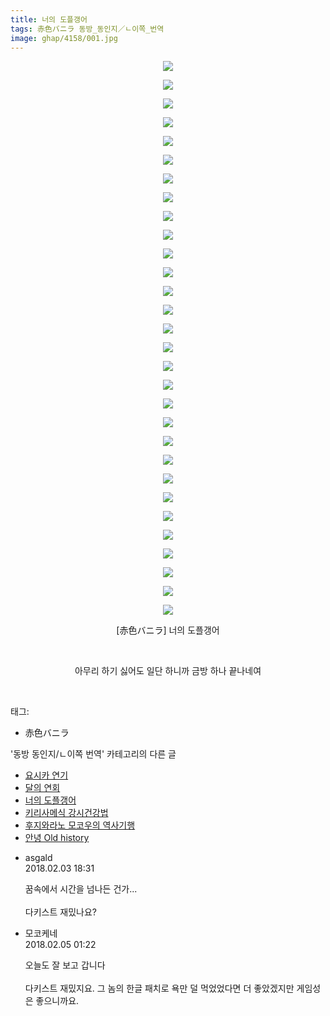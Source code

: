 ```yaml
---
title: 너의 도플갱어
tags: 赤色バニラ 동방_동인지／ㄴ이쪽_번역
image: ghap/4158/001.jpg
---
```

<div class="article">
<p style="text-align: center; clear: none; float: none;"><img src="{{ site.nasurl }}/ghap/4158/001.jpg"/></p>
<p style="text-align: center; clear: none; float: none;"><img src="{{ site.nasurl }}/ghap/4158/002.jpg"/></p>
<p style="text-align: center; clear: none; float: none;"><img src="{{ site.nasurl }}/ghap/4158/003.jpg"/></p>
<p style="text-align: center; clear: none; float: none;"><img src="{{ site.nasurl }}/ghap/4158/004.jpg"/></p>
<p style="text-align: center; clear: none; float: none;"><img src="{{ site.nasurl }}/ghap/4158/005.jpg"/></p>
<p style="text-align: center; clear: none; float: none;"><img src="{{ site.nasurl }}/ghap/4158/006.jpg"/></p>
<p style="text-align: center; clear: none; float: none;"><img src="{{ site.nasurl }}/ghap/4158/007.jpg"/></p>
<p style="text-align: center; clear: none; float: none;"><img src="{{ site.nasurl }}/ghap/4158/008.jpg"/></p>
<p style="text-align: center; clear: none; float: none;"><img src="{{ site.nasurl }}/ghap/4158/009.jpg"/></p>
<p style="text-align: center; clear: none; float: none;"><img src="{{ site.nasurl }}/ghap/4158/010.jpg"/></p>
<p style="text-align: center; clear: none; float: none;"><img src="{{ site.nasurl }}/ghap/4158/011.jpg"/></p>
<p style="text-align: center; clear: none; float: none;"><img src="{{ site.nasurl }}/ghap/4158/012.jpg"/></p>
<p style="text-align: center; clear: none; float: none;"><img src="{{ site.nasurl }}/ghap/4158/013.jpg"/></p>
<p style="text-align: center; clear: none; float: none;"><img src="{{ site.nasurl }}/ghap/4158/014.jpg"/></p>
<p style="text-align: center; clear: none; float: none;"><img src="{{ site.nasurl }}/ghap/4158/015.jpg"/></p>
<p style="text-align: center; clear: none; float: none;"><img src="{{ site.nasurl }}/ghap/4158/016.jpg"/></p>
<p style="text-align: center; clear: none; float: none;"><img src="{{ site.nasurl }}/ghap/4158/017.jpg"/></p>
<p style="text-align: center; clear: none; float: none;"><img src="{{ site.nasurl }}/ghap/4158/018.jpg"/></p>
<p style="text-align: center; clear: none; float: none;"><img src="{{ site.nasurl }}/ghap/4158/019.jpg"/></p>
<p style="text-align: center; clear: none; float: none;"><img src="{{ site.nasurl }}/ghap/4158/020.jpg"/></p>
<p style="text-align: center; clear: none; float: none;"><img src="{{ site.nasurl }}/ghap/4158/021.jpg"/></p>
<p style="text-align: center; clear: none; float: none;"><img src="{{ site.nasurl }}/ghap/4158/022.jpg"/></p>
<p style="text-align: center; clear: none; float: none;"><img src="{{ site.nasurl }}/ghap/4158/023.jpg"/></p>
<p style="text-align: center; clear: none; float: none;"><img src="{{ site.nasurl }}/ghap/4158/024.jpg"/></p>
<p style="text-align: center; clear: none; float: none;"><img src="{{ site.nasurl }}/ghap/4158/025.jpg"/></p>
<p style="text-align: center; clear: none; float: none;"><img src="{{ site.nasurl }}/ghap/4158/026.jpg"/></p>
<p style="text-align: center; clear: none; float: none;"><img src="{{ site.nasurl }}/ghap/4158/027.jpg"/></p>
<p style="text-align: center; clear: none; float: none;"><img src="{{ site.nasurl }}/ghap/4158/028.jpg"/></p>
<p style="text-align: center; clear: none; float: none;"><img src="{{ site.nasurl }}/ghap/4158/029.jpg"/></p>
<p style="text-align: center; clear: none; float: none;"><img src="{{ site.nasurl }}/ghap/4158/030.jpg"/></p>
<p style="text-align: center; clear: none; float: none;">[赤色バニラ] 너의 도플갱어</p>
<p style="text-align: center; clear: none; float: none;"><br/></p>
<p style="text-align: center; clear: none; float: none;">아무리 하기 싫어도 일단 하니까 금방 하나 끝나네여</p>
<p><br/></p>
</div><div class="tagTrail">
<p>태그: </p>
<ul>
<li>赤色バニラ</li>
</ul>
</div><div class="another">
<p>'동방 동인지/ㄴ이쪽 번역' 카테고리의 다른 글</p>
<ul>
<li><a href="/2018-02-14-ghap_4195">요시카 연기</a></li>
<li><a href="/2018-02-10-ghap_4186">달의 연회</a></li>
<li><a href="/2018-02-03-ghap_4158">너의 도플갱어</a></li>
<li><a href="/2018-01-23-ghap_4148">키리사메식 강시건강법</a></li>
<li><a href="/2018-01-21-ghap_4143">후지와라노 모코우의 역사기행</a></li>
<li><a href="/2018-01-18-ghap_4137">안녕 Old history</a></li>
</ul>
</div><div class="cb_module cb_fluid">
<div class="cb_wrt cb_profile">
<div class="comment">
<ul>
<li class="cb_thumb_off" id="comment15191069">
<div class="cb_comment_area">
<div class="cb_info_area">
<div class="cb_section">
<span class="cb_nick_name">asgald</span>
</div>
<div class="cb_section">
<span class="cb_date">2018.02.03 18:31 </span>
</div>
</div>
<div class="cb_dsc_comment">
<p class="cb_dsc">
											꿈속에서 시간을 넘나든 건가...<br/>
<br/>
다키스트 재밌나요?
										</p>
</div>
</div></li>
<li class="cb_thumb_off" id="comment15191990">
<div class="cb_comment_area">
<div class="cb_info_area">
<div class="cb_section">
<span class="cb_nick_name">모코케네</span>
</div>
<div class="cb_section">
<span class="cb_date">2018.02.05 01:22 </span>
</div>
</div>
<div class="cb_dsc_comment">
<p class="cb_dsc">
											오늘도 잘 보고 갑니다<br/>
<br/>
다키스트 재밌지요. 그 놈의 한글 패치로 욕만 덜 먹었었다면 더 좋았겠지만 게임성은 좋으니까요.
										</p>
</div>
</div></li>
</ul>
</div>
</div><!-- commentList close -->
</div>